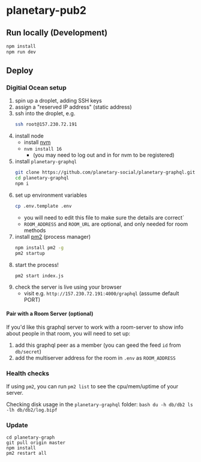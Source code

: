 # planetary-pub2

## Run locally (Development)

```bash
npm install
npm run dev
```

## Deploy

### Digitial Ocean setup

1. spin up a droplet, adding SSH keys
2. assign a "reserved IP address" (static address)
3. ssh into the droplet, e.g.
    ```bash
    ssh root@157.230.72.191
    ```
4. install node
    - install [nvm](https://github.com/nvm-sh/nvm)
    - `nvm install 16`
        - (you may need to log out and in for nvm to be registered)
5. install `planetary-graphql`
    ```bash
    git clone https://github.com/planetary-social/planetary-graphql.git
    cd planetary-graphql
    npm i
    ```
6. set up environment variables
    ```bash
    cp .env.template .env
    ```
    - you will need to edit this file to make sure the details are correct`
    - `ROOM_ADDRESS` and `ROOM_URL` are optional, and only needed for room methods
7. install [pm2](https://www.npmjs.com/package/pm2) (process manager)
   ```bash
   npm install pm2 -g
   pm2 startup
   ```
8. start the process!
   ```bash
   pm2 start index.js
   ```
9. check the server is live using your browser
   - visit e.g. `http://157.230.72.191:4000/graphql` (assume default PORT)


#### Pair with a Room Server (optional)

If you'd like this graphql server to work with a room-server to show info about people in that room,
you will need to set up:
1. add this graphql peer as a member (you can geed the feed `id` from `db/secret`)
2. add the multiserver address for the room in `.env` as `ROOM_ADDRESS`

### Health checks

If using `pm2`, you can run `pm2 list` to see the cpu/mem/uptime of your server.

Checking disk usage in the `planetary-graphql` folder:
    ```bash
    du -h db/db2
    ls -lh db/db2/log.bipf
    ```

### Update

```
cd planetary-graph
git pull origin master
npm install
pm2 restart all
```
